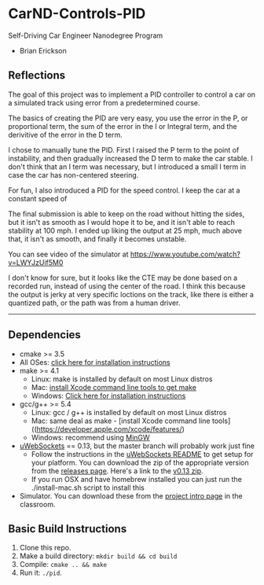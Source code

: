 # CarND-Controls-PID
Self-Driving Car Engineer Nanodegree Program

- Brian Erickson

## Reflections

The goal of this project was to implement a PID controller to control a car on a simulated track using error from a predetermined course.

The basics of creating the PID are very easy, you use the error in the P, or proportional term, the sum of the error in the I or Integral term, and the derivitive of the error in the D term.

I chose to manually tune the PID.  First I raised the P term to the point of instability, and then gradually increased the D term to make the car stable.  I don't think that an I term was necessary, but I introduced a small I term in case the car has non-centered steering.

For fun, I also introduced a PID for the speed control.  I keep the car at a constant speed of 

The final submission is able to keep on the road without hitting the sides, but it isn't as smooth as I would hope it to be, and it isn't able to reach stability at 100 mph.  I ended up liking the output at 25 mph, much above that, it isn't as smooth, and finally it becomes unstable.

You can see video of the simulator at https://www.youtube.com/watch?v=LWYJzUif5M0

I don't know for sure, but it looks like the CTE may be done based on a recorded run, instead of using the center of the road.  I think this because the output is jerky at very specific loctions on the track, like there is either a quantized path, or the path was from a human driver.

---

## Dependencies

* cmake >= 3.5
 * All OSes: [click here for installation instructions](https://cmake.org/install/)
* make >= 4.1
  * Linux: make is installed by default on most Linux distros
  * Mac: [install Xcode command line tools to get make](https://developer.apple.com/xcode/features/)
  * Windows: [Click here for installation instructions](http://gnuwin32.sourceforge.net/packages/make.htm)
* gcc/g++ >= 5.4
  * Linux: gcc / g++ is installed by default on most Linux distros
  * Mac: same deal as make - [install Xcode command line tools]((https://developer.apple.com/xcode/features/)
  * Windows: recommend using [MinGW](http://www.mingw.org/)
* [uWebSockets](https://github.com/uWebSockets/uWebSockets) == 0.13, but the master branch will probably work just fine
  * Follow the instructions in the [uWebSockets README](https://github.com/uWebSockets/uWebSockets/blob/master/README.md) to get setup for your platform. You can download the zip of the appropriate version from the [releases page](https://github.com/uWebSockets/uWebSockets/releases). Here's a link to the [v0.13 zip](https://github.com/uWebSockets/uWebSockets/archive/v0.13.0.zip).
  * If you run OSX and have homebrew installed you can just run the ./install-mac.sh script to install this
* Simulator. You can download these from the [project intro page](https://github.com/udacity/CarND-PID-Control-Project/releases) in the classroom.

## Basic Build Instructions

1. Clone this repo.
2. Make a build directory: `mkdir build && cd build`
3. Compile: `cmake .. && make`
4. Run it: `./pid`. 

